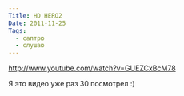 ```yaml
---
Title: HD HERO2
Date: 2011-11-25
Tags:
  - саптрю
  - слушаю
---
```


http://www.youtube.com/watch?v=GUEZCxBcM78

Я это видео уже раз 30 посмотрел :)